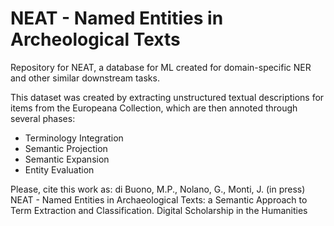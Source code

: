 # NEAT - Named Entities in Archeological Texts
Repository for NEAT, a database for ML created for domain-specific NER and other similar downstream tasks.

This dataset was created by extracting unstructured textual descriptions for items from the Europeana Collection, which are then annoted through several phases:
*  Terminology Integration
*  Semantic Projection
*  Semantic Expansion
*  Entity Evaluation

Please, cite this work as:
di Buono, M.P., Nolano, G., Monti, J. (in press) NEAT - Named Entities in Archaeological Texts: a Semantic Approach to Term Extraction and Classification. Digital Scholarship in the Humanities
